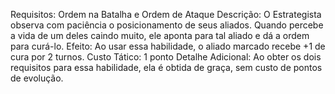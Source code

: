 Requisitos: Ordem na Batalha e Ordem de Ataque
Descrição: O Estrategista observa com paciência o posicionamento de seus aliados. Quando percebe a vida de um deles caindo muito, ele aponta para tal aliado e dá a ordem para curá-lo.
Efeito: Ao usar essa habilidade, o aliado marcado recebe +1 de cura por 2 turnos.
Custo Tático: 1 ponto
Detalhe Adicional: Ao obter os dois requisitos para essa habilidade, ela é obtida de graça, sem custo de pontos de evolução.
